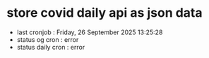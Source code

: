 # store covid daily api as json data

- last cronjob : Friday, 26 September 2025 13:25:28
- status og cron : error
- status daily cron : error
      
      